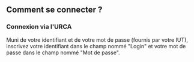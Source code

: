 ## Comment se connecter ?

### Connexion via l'URCA

Muni de votre identifiant et de votre mot de passe (fournis par votre IUT), inscrivez votre identifiant dans le champ nommé "Login" et votre mot de passe dans le champ nommé "Mot de passe".
